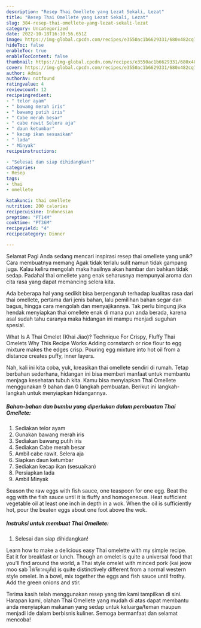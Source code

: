 ```yaml
---
description: "Resep Thai Omellete yang Lezat Sekali, Lezat"
title: "Resep Thai Omellete yang Lezat Sekali, Lezat"
slug: 384-resep-thai-omellete-yang-lezat-sekali-lezat
category: Uncategorized
date: 2022-10-18T16:10:56.651Z
image: https://img-global.cpcdn.com/recipes/e3550ac1b6629331/680x482cq70/thai-omellete-foto-resep-utama.jpg
hideToc: false
enableToc: true
enableTocContent: false
thumbnail: https://img-global.cpcdn.com/recipes/e3550ac1b6629331/680x482cq70/thai-omellete-foto-resep-utama.jpg
cover: https://img-global.cpcdn.com/recipes/e3550ac1b6629331/680x482cq70/thai-omellete-foto-resep-utama.jpg
author: Admin
authorAv: notfound
ratingvalue: 4
reviewcount: 12
recipeingredient:
- " telor ayam"
- " bawang merah iris"
- " bawang putih iris"
- " Cabe merah besar"
- " cabe rawit Selera aja"
- " daun ketumbar"
- " kecap ikan sesuaikan"
- " lada"
- " Minyak"
recipeinstructions:

- "Selesai dan siap dihidangkan!"
categories:
- Resep
tags:
- thai
- omellete

katakunci: thai omellete 
nutrition: 200 calories
recipecuisine: Indonesian
preptime: "PT14M"
cooktime: "PT36M"
recipeyield: "4"
recipecategory: Dinner

---
```



Selamat Pagi Anda sedang mencari inspirasi resep thai omellete yang unik? Cara membuatnya memang Agak tidak terlalu sulit namun tidak gampang juga. Kalau keliru mengolah maka hasilnya akan hambar dan bahkan tidak sedap. Padahal thai omellete yang enak seharusnya mempunyai aroma dan cita rasa yang dapat memancing selera kita.


Ada beberapa hal yang sedikit bisa berpengaruh terhadap kualitas rasa dari thai omellete, pertama dari jenis bahan, lalu pemilihan bahan segar dan bagus, hingga cara mengolah dan menyajikannya. Tak perlu bingung jika hendak menyiapkan thai omellete enak di mana pun anda berada, karena asal sudah tahu caranya maka hidangan ini mampu menjadi suguhan spesial.

What Is A Thai Omelet (Khai Jiao)? Technique For Crispy, Fluffy Thai Omelets Why This Recipe Works Adding cornstarch or rice flour to egg mixture makes the edges crisp. Pouring egg mixture into hot oil from a distance creates puffy, inner layers.


Nah, kali ini kita coba, yuk, kreasikan thai omellete sendiri di rumah. Tetap berbahan sederhana, hidangan ini bisa memberi manfaat untuk membantu menjaga kesehatan tubuh kita. Kamu bisa menyiapkan Thai Omellete menggunakan 9 bahan dan 0 langkah pembuatan. Berikut ini langkah-langkah untuk menyiapkan hidangannya.

<!--inarticleads1-->

##### Bahan-bahan dan bumbu yang diperlukan dalam pembuatan Thai Omellete:

1. Sediakan  telor ayam
1. Gunakan  bawang merah iris
1. Sediakan  bawang putih iris
1. Sediakan  Cabe merah besar
1. Ambil  cabe rawit. Selera aja
1. Siapkan  daun ketumbar
1. Sediakan  kecap ikan (sesuaikan)
1. Persiapkan  lada
1. Ambil  Minyak


Season the raw eggs with fish sauce, one teaspoon for one egg. Beat the egg with the fish sauce until it is fluffy and homogeneous. Heat sufficient vegetable oil at least one inch in depth in a wok. When the oil is sufficiently hot, pour the beaten eggs about one foot above the wok. 

<!--inarticleads2-->

##### Instruksi untuk membuat Thai Omellete:


1. Selesai dan siap dihidangkan!

Learn how to make a delicious easy Thai omelette with my simple recipe. Eat it for breakfast or lunch. Though an omelet is quite a universal food that you&#39;ll find around the world, a Thai style omelet with minced pork (kai jeow moo sab ไข่เจียวหมูสับ) is quite distinctively different from a normal western style omelet. In a bowl, mix together the eggs and fish sauce until frothy. Add the green onions and stir. 

Terima kasih telah menggunakan resep yang tim kami tampilkan di sini. Harapan kami, olahan Thai Omellete yang mudah di atas dapat membantu anda menyiapkan makanan yang sedap untuk keluarga/teman maupun menjadi ide dalam berbisnis kuliner. Semoga bermanfaat dan selamat mencoba!
